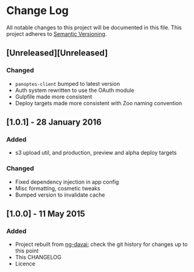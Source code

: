 # Change Log
All notable changes to this project will be documented in this file. This project adheres to [Semantic Versioning](http://semver.org/).

## [Unreleased][Unreleased]
### Changed
- `panoptes-client` bumped to latest version
- Auth system rewritten to use the OAuth module
- Gulpfile made more consistent
- Deploy targets made more consistent with Zoo naming convention

## [1.0.1] - 28 January 2016
### Added
- s3 upload util, and production, preview and alpha deploy targets

### Changed
- Fixed dependency injection in app config
- Misc formatting, cosmetic tweaks
- Bumped version to invalidate cache

## [1.0.0] - 11 May 2015
### Added
- Project rebuilt from [ng-davai](https://github.com/rogerhutchings/ng-davai); check the git history for changes up to this point
- This CHANGELOG
- Licence
